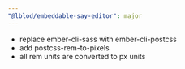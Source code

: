 ```yaml
---
"@lblod/embeddable-say-editor": major
---
```


- replace ember-cli-sass with ember-cli-postcss
- add postcss-rem-to-pixels
- all rem units are converted to px units
